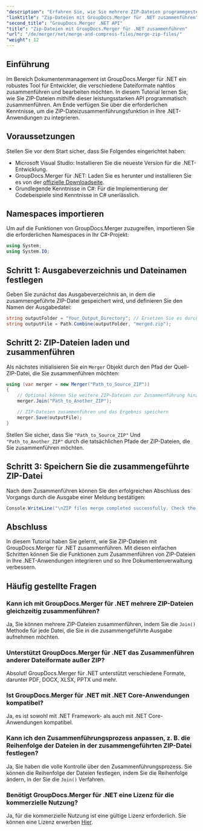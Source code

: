 ```yaml
---
"description": "Erfahren Sie, wie Sie mehrere ZIP-Dateien programmgesteuert mit GroupDocs.Merger für .NET zusammenführen. Dieses Schritt-für-Schritt-Tutorial behandelt die Voraussetzungen."
"linktitle": "Zip-Dateien mit GroupDocs.Merger für .NET zusammenführen"
"second_title": "GroupDocs.Merger .NET API"
"title": "Zip-Dateien mit GroupDocs.Merger für .NET zusammenführen"
"url": "/de/merger/net/merge-and-compress-files/merge-zip-files/"
"weight": 12
---
```


## Einführung

Im Bereich Dokumentenmanagement ist GroupDocs.Merger für .NET ein robustes Tool für Entwickler, die verschiedene Dateiformate nahtlos zusammenführen und bearbeiten möchten. In diesem Tutorial lernen Sie, wie Sie ZIP-Dateien mithilfe dieser leistungsstarken API programmatisch zusammenführen. Am Ende verfügen Sie über die erforderlichen Kenntnisse, um die ZIP-Dateizusammenführungsfunktion in Ihre .NET-Anwendungen zu integrieren.

## Voraussetzungen

Stellen Sie vor dem Start sicher, dass Sie Folgendes eingerichtet haben:

- Microsoft Visual Studio: Installieren Sie die neueste Version für die .NET-Entwicklung.
- GroupDocs.Merger für .NET: Laden Sie es herunter und installieren Sie es von der [offizielle Downloadseite](https://releases.groupdocs.com/merger/net/).
- Grundlegende Kenntnisse in C#: Für die Implementierung der Codebeispiele sind Kenntnisse in C# unerlässlich.

## Namespaces importieren

Um auf die Funktionen von GroupDocs.Merger zuzugreifen, importieren Sie die erforderlichen Namespaces in Ihr C#-Projekt:

```csharp
using System;
using System.IO;
```

## Schritt 1: Ausgabeverzeichnis und Dateinamen festlegen

Geben Sie zunächst das Ausgabeverzeichnis an, in dem die zusammengeführte ZIP-Datei gespeichert wird, und definieren Sie den Namen der Ausgabedatei:

```csharp
string outputFolder = "Your_Output_Directory"; // Ersetzen Sie es durch Ihren tatsächlichen Pfad
string outputFile = Path.Combine(outputFolder, "merged.zip");
```

## Schritt 2: ZIP-Dateien laden und zusammenführen

Als nächstes initialisieren Sie ein `Merger` Objekt durch den Pfad der Quell-ZIP-Datei, die Sie zusammenführen möchten:

```csharp
using (var merger = new Merger("Path_to_Source_ZIP"))
{
    // Optional können Sie weitere ZIP-Dateien zur Zusammenführung hinzufügen
    merger.Join("Path_to_Another_ZIP");

    // ZIP-Dateien zusammenführen und das Ergebnis speichern
    merger.Save(outputFile);
}
```

Stellen Sie sicher, dass Sie `"Path_to_Source_ZIP"` Und `"Path_to_Another_ZIP"` durch die tatsächlichen Pfade der ZIP-Dateien, die Sie zusammenführen möchten.

## Schritt 3: Speichern Sie die zusammengeführte ZIP-Datei

Nach dem Zusammenführen können Sie den erfolgreichen Abschluss des Vorgangs durch die Ausgabe einer Meldung bestätigen:

```csharp
Console.WriteLine("\nZIP files merge completed successfully. Check the output in {0}", outputFolder);
```

## Abschluss

In diesem Tutorial haben Sie gelernt, wie Sie ZIP-Dateien mit GroupDocs.Merger für .NET zusammenführen. Mit diesen einfachen Schritten können Sie die Funktionen zum Zusammenführen von ZIP-Dateien in Ihre .NET-Anwendungen integrieren und so Ihre Dokumentenverwaltung verbessern.

## Häufig gestellte Fragen

### Kann ich mit GroupDocs.Merger für .NET mehrere ZIP-Dateien gleichzeitig zusammenführen?

Ja, Sie können mehrere ZIP-Dateien zusammenführen, indem Sie die `Join()` Methode für jede Datei, die Sie in die zusammengeführte Ausgabe aufnehmen möchten.

### Unterstützt GroupDocs.Merger für .NET das Zusammenführen anderer Dateiformate außer ZIP?

Absolut! GroupDocs.Merger für .NET unterstützt verschiedene Formate, darunter PDF, DOCX, XLSX, PPTX und mehr.

### Ist GroupDocs.Merger für .NET mit .NET Core-Anwendungen kompatibel?

Ja, es ist sowohl mit .NET Framework- als auch mit .NET Core-Anwendungen kompatibel.

### Kann ich den Zusammenführungsprozess anpassen, z. B. die Reihenfolge der Dateien in der zusammengeführten ZIP-Datei festlegen?

Ja, Sie haben die volle Kontrolle über den Zusammenführungsprozess. Sie können die Reihenfolge der Dateien festlegen, indem Sie die Reihenfolge ändern, in der Sie die `Join()` Verfahren.

### Benötigt GroupDocs.Merger für .NET eine Lizenz für die kommerzielle Nutzung?

Ja, für die kommerzielle Nutzung ist eine gültige Lizenz erforderlich. Sie können eine Lizenz erwerben [Hier](https://purchase.groupdocs.com/buy).